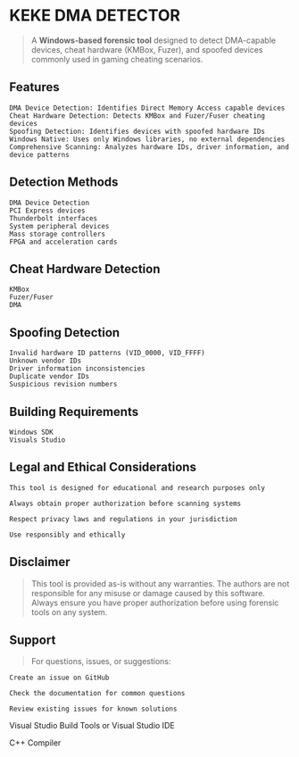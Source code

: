 # KEKE DMA DETECTOR

> A **Windows-based forensic tool** designed to detect DMA-capable devices, cheat hardware (KMBox, Fuzer), and spoofed devices commonly used in gaming cheating scenarios.

## Features
```
DMA Device Detection: Identifies Direct Memory Access capable devices
Cheat Hardware Detection: Detects KMBox and Fuzer/Fuser cheating devices
Spoofing Detection: Identifies devices with spoofed hardware IDs
Windows Native: Uses only Windows libraries, no external dependencies
Comprehensive Scanning: Analyzes hardware IDs, driver information, and device patterns
```

## Detection Methods
```
DMA Device Detection
PCI Express devices
Thunderbolt interfaces
System peripheral devices
Mass storage controllers
FPGA and acceleration cards
```

## Cheat Hardware Detection
```
KMBox
Fuzer/Fuser
DMA
```

## Spoofing Detection
```
Invalid hardware ID patterns (VID_0000, VID_FFFF)
Unknown vendor IDs
Driver information inconsistencies
Duplicate vendor IDs
Suspicious revision numbers
```

## Building Requirements
```
Windows SDK
Visuals Studio
```

## Legal and Ethical Considerations
```
This tool is designed for educational and research purposes only

Always obtain proper authorization before scanning systems

Respect privacy laws and regulations in your jurisdiction

Use responsibly and ethically
```

## Disclaimer
> This tool is provided as-is without any warranties. The authors are not responsible for any misuse or damage caused by this software. Always ensure you have proper authorization before using forensic tools on any system.


## Support
> For questions, issues, or suggestions:
```
Create an issue on GitHub

Check the documentation for common questions

Review existing issues for known solutions
```
Visual Studio Build Tools or Visual Studio IDE

C++ Compiler
